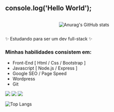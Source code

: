 ## console.log('Hello World');

<div style="display: flex; justify-content: center; align-items: center;">
  
![Anurag's GitHub stats](https://github-readme-stats.vercel.app/api?username=jroniel&hide=contribs,prs)

</div>
  

✨ Estudando para ser um dev full-stack ✨

### Minhas habilidades consistem em:

- Front-End [ Html / Css / Bootstrap ]
- Javascript [ Node.js / Express ]
- Google SEO / Page Speed
- Wordpress 
- Git 

<a href="https://instagram.com/john.roniel" target="_blank"><img src="https://img.shields.io/badge/-Instagram-%23E4405F?style=for-the-badge&logo=instagram&logoColor=white" target="_blank"></a>
  <a href="https://www.linkedin.com/in/johnroniel/" target="_blank"><img src="https://img.shields.io/badge/-LinkedIn-%230077B5?style=for-the-badge&logo=linkedin&logoColor=white" target="_blank"></a>
  <a href = "mailto:johnroniel8264@gmail.com"><img src="https://img.shields.io/badge/-Gmail-%23333?style=for-the-badge&logo=gmail&logoColor=white" target="_blank"></a> 

  
![Top Langs](https://github-readme-stats.vercel.app/api/top-langs/?username=jroniel&layout=compact)
 

